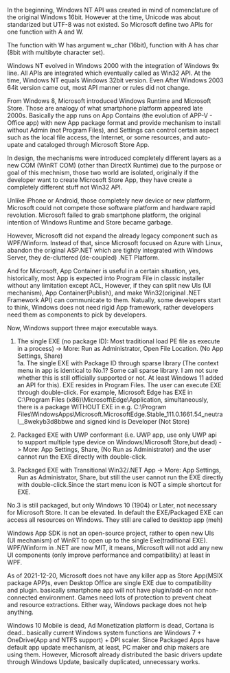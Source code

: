 In the beginning, Windows NT API was created in mind of nomenclature of the original Windows 16bit. 
However at the time, Unicode was about standarized but UTF-8 was not existed. So Microsoft define two APIs for one function with A and W.

The function with W has argument w_char (16bit), function with A has char (8bit with multibyte character set).

Windows NT evolved in Windows 2000 with the integration of Windows 9x line. All APIs are integrated which eventually called as Win32 API.
At the time, Windows NT equals Windows 32bit version. Even After Windows 2003 64it version came out, most API manner or rules did not change.

From Windows 8, Microsoft introduced Windows Runtime and Microsoft Store. Those are analogy of what smartphone platform appeared late 2000s.
Basically the app runs on App Contains (the evolution of APP-V - Office app) with new App package format and provide mechanism to install without Admin (not Program Files),
and Settings can control certain aspect such as the local file access, the Internet, or some resources, and auto-upate and cataloged through Microsoft Store App.

In design, the mechanisms were introduced completely different layers as a new COM (WinRT COM) (other than DirectX Runtime) due to the purpose or goal of this mechnism,
those two world are isolated, originally if the developer want to create Microsoft Store App, they have create a completely different stuff not Win32 API.


Unlike iPhone or Android, those completely new device or new platform, Microsoft could not compete those software platform and hardware rapid revolution.
Microsoft failed to grab smartphone platform, the original intention of Windows Runtime and Store became garbage.

However, Microsoft did not expand the already legacy component such as WPF/Winform. Instead of that, since Microsoft focused on Azure with Linux, abandon the original ASP.NET which
are tightly integrated with Windows Server, they de-cluttered (de-coupled) .NET Platform.

And for Microsoft, App Container is useful in a certain situation, yes, historically, most App is expected into Program File in classic installer without any limitation except ACL,
However, if they can split new UIs (UI mechanism), App Container(Publish), and make Win32(original .NET Framework API) can communicate to them. Natually, some developers start to think,
Windows does not need rigid App framework, rather developers need them as components to pick by developers.

Now, Windows support three major executable ways.
1. The single EXE (no package ID): Most traditional load PE file as execute in a process) -> More: Run as Administrator, Open File Location. (No App Settings, Share)  
1a. The single EXE with Package ID through sparse library (The context menu in app is identical to No.1? Some call sparse library. I am not sure whether this is still officially supported or not. At least Windows 11 added an API for this). EXE resides in Program Files. The user can execute EXE through double-click. For example, Microsoft Edge has EXE in C:\Program Files (x86)\Microsoft\Edge\Application, simultaneously, there is a package WITHOUT EXE in e.g. C:\Program Files\WindowsApps\Microsoft.MicrosoftEdge.Stable_111.0.1661.54_neutral__8wekyb3d8bbwe and signed kind is Developer (Not Store)

2. Packaged EXE with UWP conformant (i.e. UWP app, use only UWP api to support multiple type device on Windows/Microsoft Store,but dead) -> More: App Settings, Share, (No Run as Administrator) and the user cannot run the EXE directly with double-click.  

3. Packaged EXE with Transitional Win32/.NET App -> More: App Settings, Run as Administrator, Share, but still the user cannot run the EXE directly with double-click.Since the start menu icon is NOT a simple shortcut for EXE.  

No.3 is still packaged, but only Windows 10 (1904) or Later, not necessary for Microsoft Store. It can be elevated. 
In default the EXE/Packaged EXE can access all resources on Windows. They still are called to desktop app (meh) 

Windows App SDK is not an open-source project, rather to open new UIs (UI mechanism) of WinRT to open up to the single Exe(traditional EXE).
WPF/Winform in .NET are now MIT, it means, Microsoft will not add any new UI components (only improve performance and compatibility) at least in WPF.

As of 2021-12-20, Microsoft does not have any killer app as Store App(MSIX package APP)s, even Desktop Office are single EXE due to compatibility and plugin. basically smartphone app will not have plugin/add-on nor non-connected environment. Games need lots of protection to prevent cheat and resource extractions. Either way, Windows package does not help anything.

Windows 10 Mobile is dead, Ad Monetization platform is dead, Cortana is dead.. basically current Windows system functions are Windows 7 + OneDrive(App and NTFS support) + DPI scaler. Since Packaged Apps have default app update mechanism, at least, PC maker and chip makers are using them. However, Microsoft already distributed the basic drivers update through Windows Update, basically duplicated, unnecessary works.